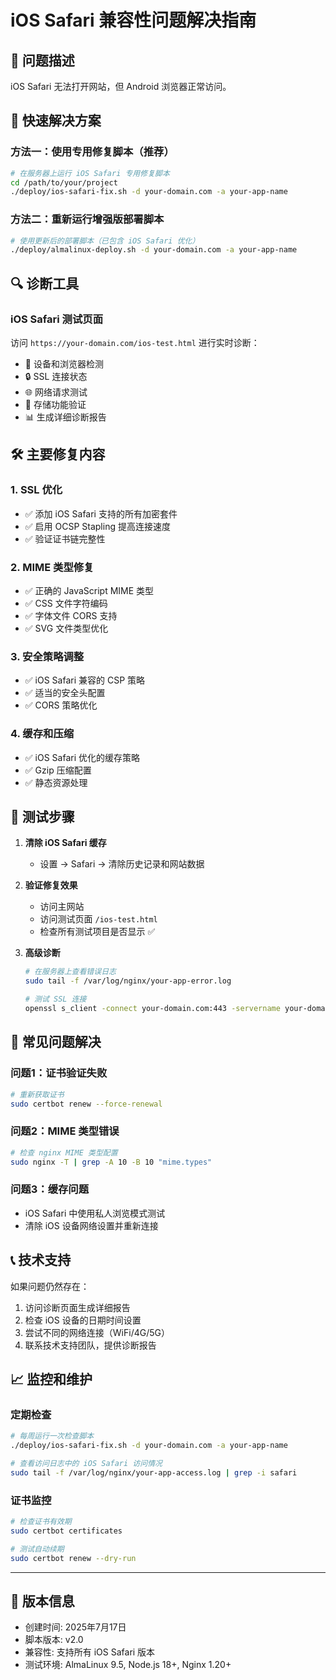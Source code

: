 # iOS Safari 兼容性问题解决指南

## 🍎 问题描述
iOS Safari 无法打开网站，但 Android 浏览器正常访问。

## 🚀 快速解决方案

### 方法一：使用专用修复脚本（推荐）
```bash
# 在服务器上运行 iOS Safari 专用修复脚本
cd /path/to/your/project
./deploy/ios-safari-fix.sh -d your-domain.com -a your-app-name
```

### 方法二：重新运行增强版部署脚本
```bash
# 使用更新后的部署脚本（已包含 iOS Safari 优化）
./deploy/almalinux-deploy.sh -d your-domain.com -a your-app-name
```

## 🔍 诊断工具

### iOS Safari 测试页面
访问 `https://your-domain.com/ios-test.html` 进行实时诊断：
- 📱 设备和浏览器检测
- 🔒 SSL 连接状态
- 🌐 网络请求测试
- 💾 存储功能验证
- 📊 生成详细诊断报告

## 🛠️ 主要修复内容

### 1. SSL 优化
- ✅ 添加 iOS Safari 支持的所有加密套件
- ✅ 启用 OCSP Stapling 提高连接速度
- ✅ 验证证书链完整性

### 2. MIME 类型修复
- ✅ 正确的 JavaScript MIME 类型
- ✅ CSS 文件字符编码
- ✅ 字体文件 CORS 支持
- ✅ SVG 文件类型优化

### 3. 安全策略调整
- ✅ iOS Safari 兼容的 CSP 策略
- ✅ 适当的安全头配置
- ✅ CORS 策略优化

### 4. 缓存和压缩
- ✅ iOS Safari 优化的缓存策略
- ✅ Gzip 压缩配置
- ✅ 静态资源处理

## 🧪 测试步骤

1. **清除 iOS Safari 缓存**
   - 设置 → Safari → 清除历史记录和网站数据

2. **验证修复效果**
   - 访问主网站
   - 访问测试页面 `/ios-test.html`
   - 检查所有测试项目是否显示 ✅

3. **高级诊断**
   ```bash
   # 在服务器上查看错误日志
   sudo tail -f /var/log/nginx/your-app-error.log
   
   # 测试 SSL 连接
   openssl s_client -connect your-domain.com:443 -servername your-domain.com
   ```

## 🔧 常见问题解决

### 问题1：证书验证失败
```bash
# 重新获取证书
sudo certbot renew --force-renewal
```

### 问题2：MIME 类型错误
```bash
# 检查 nginx MIME 类型配置
sudo nginx -T | grep -A 10 -B 10 "mime.types"
```

### 问题3：缓存问题
- iOS Safari 中使用私人浏览模式测试
- 清除 iOS 设备网络设置并重新连接

## 📞 技术支持

如果问题仍然存在：
1. 访问诊断页面生成详细报告
2. 检查 iOS 设备的日期时间设置
3. 尝试不同的网络连接（WiFi/4G/5G）
4. 联系技术支持团队，提供诊断报告

## 📈 监控和维护

### 定期检查
```bash
# 每周运行一次检查脚本
./deploy/ios-safari-fix.sh -d your-domain.com -a your-app-name

# 查看访问日志中的 iOS Safari 访问情况
sudo tail -f /var/log/nginx/your-app-access.log | grep -i safari
```

### 证书监控
```bash
# 检查证书有效期
sudo certbot certificates

# 测试自动续期
sudo certbot renew --dry-run
```

---

## 📝 版本信息
- 创建时间: 2025年7月17日
- 脚本版本: v2.0
- 兼容性: 支持所有 iOS Safari 版本
- 测试环境: AlmaLinux 9.5, Node.js 18+, Nginx 1.20+

